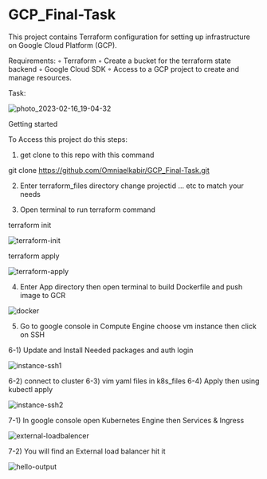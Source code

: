 ﻿# GCP_Final-Task
This project contains Terraform configuration for setting up infrastructure on Google Cloud Platform (GCP).

Requirements:
        ◦ Terraform
        ◦ Create a bucket for the terraform state backend
        ◦ Google Cloud SDK
        ◦ Access to a GCP project to create and manage resources.
      
Task:

![photo_2023-02-16_19-04-32](https://user-images.githubusercontent.com/88335759/220201452-185698ff-c860-4271-9595-feb36b7210b9.jpg)

Getting started

To Access this project do this steps:

1) get clone to this repo with this command

git clone https://github.com/Omniaelkabir/GCP_Final-Task.git

2) Enter terraform_files directory change projectid ... etc to match your needs

3) Open terminal to run terraform command

terraform init

![terraform-init](https://user-images.githubusercontent.com/88335759/220201569-068e8026-9b93-4999-9a27-528de0d91f3a.png)

terraform apply

![terraform-apply](https://user-images.githubusercontent.com/88335759/220201772-14694efd-df4a-4d25-b30d-823fd4b17a2e.png)

4) Enter App directory then open terminal to build Dockerfile and push image to GCR

![docker](https://user-images.githubusercontent.com/88335759/220202340-a404f57e-04cd-41eb-a1ad-524a7fdb10bc.png)

5) Go to google console in Compute Engine choose vm instance then click on SSH

6-1) Update and Install Needed packages and auth login

![instance-ssh1](https://user-images.githubusercontent.com/88335759/220202797-ef75239f-49b6-4ef4-98b2-6d9f82fd5990.png)

6-2) connect to cluster
6-3) vim yaml files in k8s_files
6-4) Apply then using kubectl apply

![instance-ssh2](https://user-images.githubusercontent.com/88335759/220203243-a906f568-ab55-4cf2-9f90-c4d5d920d713.png)

7-1) In google console open Kubernetes Engine then Services & Ingress 

![external-loadbalencer](https://user-images.githubusercontent.com/88335759/220203563-c6577f76-3bf4-4592-87d8-4a4c7f09f33c.png)

7-2) You will find an External load balancer hit it 

![hello-output](https://user-images.githubusercontent.com/88335759/220203727-17302109-1724-4d17-906c-9a7f71b46cc1.png)


  




